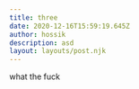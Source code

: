 ```yaml
---
title: three
date: 2020-12-16T15:59:19.645Z
author: hossik
description: asd
layout: layouts/post.njk
---
```

what the fuck